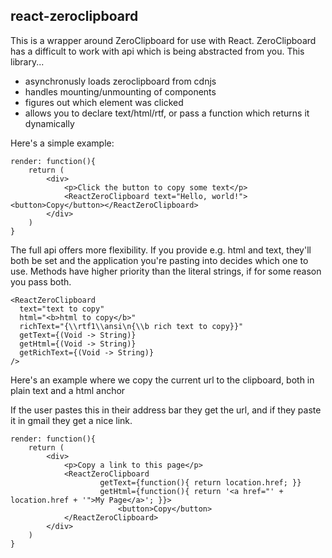 
## react-zeroclipboard

This is a wrapper around ZeroClipboard for use with React.  ZeroClipboard has a difficult to work with api
which is being abstracted from you.  This library...

*   asynchronusly loads zeroclipboard from cdnjs
*   handles mounting/unmounting of components
*   figures out which element was clicked
*   allows you to declare text/html/rtf, or pass a function which returns it dynamically

Here's a simple example:

    render: function(){
        return (
            <div>
                <p>Click the button to copy some text</p>
                <ReactZeroClipboard text="Hello, world!"><button>Copy</button></ReactZeroClipboard>
            </div>
        )
    }


The full api offers more flexibility.  If you provide e.g. html and text, they'll both be set and
the application you're pasting into decides which one to use.  Methods have higher priority than
the literal strings, if for some reason you pass both.

    <ReactZeroClipboard 
      text="text to copy"
      html="<b>html to copy</b>"
      richText="{\\rtf1\\ansi\n{\\b rich text to copy}}"
      getText={(Void -> String)}
      getHtml={(Void -> String)}
      getRichText={(Void -> String)}
    />

Here's an example where we copy the current url to the clipboard, both in plain text and a html anchor

If the user pastes this in their address bar they get the url, and if they paste it in gmail they get a nice link.

    render: function(){
        return (
            <div>
                <p>Copy a link to this page</p>
                <ReactZeroClipboard 
                        getText={function(){ return location.href; }}
                        getHtml={function(){ return '<a href="' + location.href + '">My Page</a>'; }}>
                            <button>Copy</button>
                </ReactZeroClipboard>
            </div>
        )
    }
    